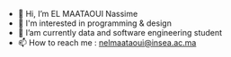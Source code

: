 - 👋 Hi, I’m EL MAATAOUI Nassime
- 👀 I'm interested in programming & design
- 🌱 I’am currently data and software engineering student
- 📫 How to reach me : nelmaataoui@insea.ac.ma
<!---
elmaataouin/elmaataouin is a ✨ special ✨ repository because its `README.md` (this file) appears on your GitHub profile.
You can click the Preview link to take a look at your changes.
--->
